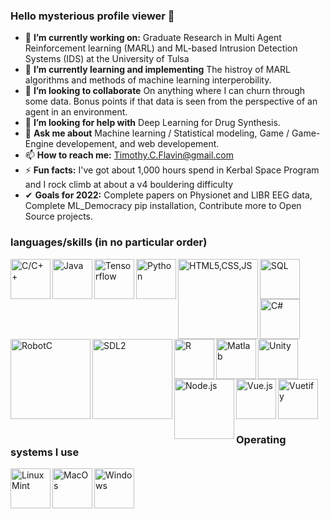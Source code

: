 ### Hello mysterious profile viewer 👋

- 🔭 **I’m currently working on:** Graduate Research in Multi Agent Reinforcement learning (MARL) and ML-based Intrusion Detection Systems (IDS) at the University of Tulsa
- 🌱 **I’m currently learning and implementing** The histroy of MARL algorithms and methods of machine learning interperobility. 
- 👯 **I’m looking to collaborate** On anything where I can churn through some data. Bonus points if that data is seen from the perspective of an agent in an environment.
- 🤔 **I’m looking for help with** Deep Learning for Drug Synthesis. 
- 💬 **Ask me about** Machine learning / Statistical modeling, Game / Game-Engine developement, and web developement.
- 📫 **How to reach me:** Timothy.C.Flavin@gmail.com
- ⚡ **Fun facts:** I've got about 1,000 hours spend in Kerbal Space Program and I rock climb at about a v4 bouldering difficulty
- ✔  **Goals for 2022:** Complete papers on Physionet and LIBR EEG data, Complete ML_Democracy pip installation, Contribute more to Open Source projects.

### languages/skills (in no particular order)
<img alt="C/C++" src="https://user-images.githubusercontent.com/42747200/46140125-da084900-c26d-11e8-8ea7-c45ae6306309.png" alt="C++" width=64 align="left"/>
<img alt="Java" src="https://cdn.iconscout.com/icon/free/png-256/java-23-225999.png" width=64 align="left"/>
<img alt="Tensorflow" src="https://miro.medium.com/max/3150/1*iDQvKoz7gGHc6YXqvqWWZQ.png" width=64 align="left"/>
<img alt="Python" src="https://cdn3.iconfinder.com/data/icons/logos-and-brands-adobe/512/267_Python-512.png" width=64 align="left"/>
<img alt="HTML5,CSS,JS" src="https://user-images.githubusercontent.com/30186107/29488525-f55a69d0-84da-11e7-8a39-5476f663b5eb.png" width=128 align="left"/>
<img alt="SQL" src="https://www.vectorlogo.zone/logos/mysql/mysql-official.svg" width=64 align="left"/>
<img alt="C#" src="https://upload.wikimedia.org/wikipedia/commons/thumb/7/7a/C_Sharp_logo.svg/1200px-C_Sharp_logo.svg.png" width=64 align="left"/>
<img alt="Unity" src="https://cdn4.iconfinder.com/data/icons/logos-brands-5/24/unity-512.png" width=64/>
<img alt="RobotC" src="https://renegaderobotics.org/wp-content/uploads/ROBOTC-logo-larger-e1500138348470.png" width=128 align="left"/>
<img alt="SDL2" src="https://wiki.libsdl.org/static_files/logo.png" width=128 align="left"/>
<img alt="R" src="https://cdn.iconscout.com/icon/free/png-256/r-5-283170.png" width=64 align="left"/>
<img alt="Matlab" src="https://upload.wikimedia.org/wikipedia/commons/2/21/Matlab_Logo.png" width=64 align="left"/>
<img alt="Node.js" src="https://icon-library.com/images/node-icon/node-icon-21.jpg" width=96 align="left"/>
<img alt="Vue.js" src="https://cdn.iconscout.com/icon/free/png-512/vue-282497.png" width=64 align="left"/>
<img alt="Vuetify" src="https://res.cloudinary.com/confidante/image/upload/v1520961320/logo_ew2tpg.png" width=64/>
<h3>Operating systems I use</h3>
<img alt="Linux Mint" src="https://winaero.com/blog/wp-content/uploads/2019/12/Linux-Mint-Linuxmint-Logo-Icon-New.png" width=64 align="left"/>
<img alt="MacOs" src="https://cdn.osxdaily.com/wp-content/uploads/2013/11/finder.png" width=64 align="left"/>
<img alt="Windows" src="https://www.freeiconspng.com/thumbs/windows-icon-png/cute-ball-windows-icon-png-16.png" width=64 align="left"/>
